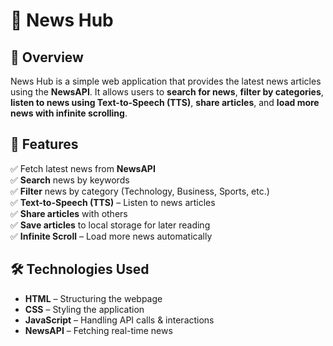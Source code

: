 # 📰 News Hub

## 🌟 Overview
News Hub is a simple web application that provides the latest news articles using the **NewsAPI**. It allows users to **search for news**, **filter by categories**, **listen to news using Text-to-Speech (TTS)**, **share articles**, and **load more news with infinite scrolling**.

## 🚀 Features
✅ Fetch latest news from **NewsAPI**  
✅ **Search** news by keywords  
✅ **Filter** news by category (Technology, Business, Sports, etc.)  
✅ **Text-to-Speech (TTS)** – Listen to news articles  
✅ **Share articles** with others  
✅ **Save articles** to local storage for later reading  
✅ **Infinite Scroll** – Load more news automatically  

## 🛠️ Technologies Used
- **HTML** – Structuring the webpage  
- **CSS** – Styling the application  
- **JavaScript** – Handling API calls & interactions  
- **NewsAPI** – Fetching real-time news  

